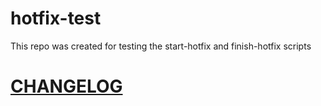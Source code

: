 # hotfix-test

This repo was created for testing the start-hotfix and finish-hotfix scripts

# [CHANGELOG](CHANGELOG.md)
